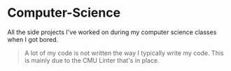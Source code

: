 # Computer-Science
All the side projects I've worked on during my computer science classes when I got bored.
> A lot of my code is not written the way I typically write my code.
> This is mainly due to the CMU Linter that's in place.
